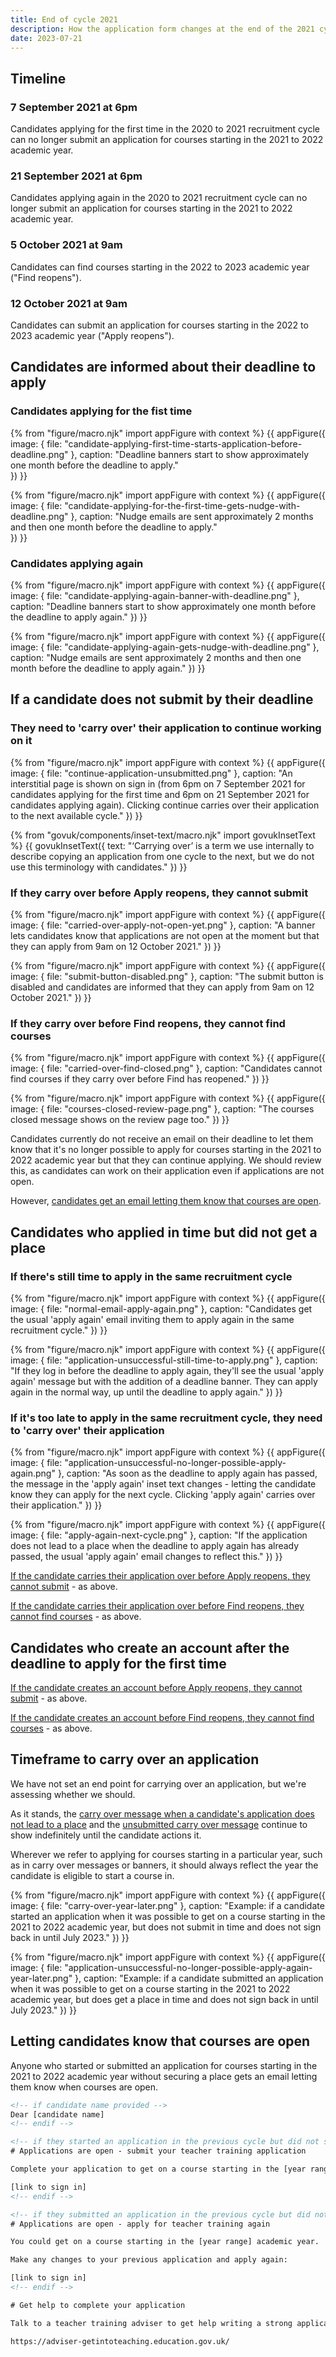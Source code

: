 ```yaml
---
title: End of cycle 2021
description: How the application form changes at the end of the 2021 cycle
date: 2023-07-21
---
```


## Timeline

### 7 September 2021 at 6pm

Candidates applying for the first time in the 2020 to 2021 recruitment cycle can no longer submit an application for courses starting in the 2021 to 2022 academic year.

### 21 September 2021 at 6pm

Candidates applying again in the 2020 to 2021 recruitment cycle can no longer submit an application for courses starting in the 2021 to 2022 academic year.

### 5 October 2021 at 9am

Candidates can find courses starting in the 2022 to 2023 academic year ("Find reopens").

### 12 October 2021 at 9am

Candidates can submit an application for courses starting in the 2022 to 2023 academic year ("Apply reopens").

## Candidates are informed about their deadline to apply

### Candidates applying for the fist time

{% from "figure/macro.njk" import appFigure with context %}
{{ appFigure({
  image: {
    file: "candidate-applying-first-time-starts-application-before-deadline.png"
  },
  caption: "Deadline banners start to show approximately one month before the deadline to apply."  
}) }}

{% from "figure/macro.njk" import appFigure with context %}
{{ appFigure({
  image: {
    file: "candidate-applying-for-the-first-time-gets-nudge-with-deadline.png"
  },
  caption: "Nudge emails are sent approximately 2 months and then one month before the deadline to apply."   
}) }}

### Candidates applying again

{% from "figure/macro.njk" import appFigure with context %}
{{ appFigure({
  image: {
    file: "candidate-applying-again-banner-with-deadline.png"
  },
  caption: "Deadline banners start to show approximately one month before the deadline to apply again."
}) }}

{% from "figure/macro.njk" import appFigure with context %}
{{ appFigure({
  image: {
    file: "candidate-applying-again-gets-nudge-with-deadline.png"
  },
  caption: "Nudge emails are sent approximately 2 months and then one month before the deadline to apply again."
}) }}

## If a candidate does not submit by their deadline

### They need to 'carry over' their application to continue working on it

{% from "figure/macro.njk" import appFigure with context %}
{{ appFigure({
  image: {
    file: "continue-application-unsubmitted.png"
  },
  caption: "An interstitial page is shown on sign in (from 6pm on 7 September 2021 for candidates applying for the first time and 6pm on 21 September 2021 for candidates applying again). Clicking continue carries over their application to the next available cycle."
}) }}

{% from "govuk/components/inset-text/macro.njk" import govukInsetText %}
{{ govukInsetText({
  text: "‘Carrying over’ is a term we use internally to describe copying an application from one cycle to the next, but we do not use this terminology with candidates."
}) }}

### If they carry over before Apply reopens, they cannot submit

{% from "figure/macro.njk" import appFigure with context %}
{{ appFigure({
  image: {
    file: "carried-over-apply-not-open-yet.png"
  },
  caption: "A banner lets candidates know that applications are not open at the moment but that they can apply from 9am on 12 October 2021."
}) }}

{% from "figure/macro.njk" import appFigure with context %}
{{ appFigure({
  image: {
    file: "submit-button-disabled.png"
  },
  caption: "The submit button is disabled and candidates are informed that they can apply from 9am on 12 October 2021."
}) }}

### If they carry over before Find reopens, they cannot find courses

{% from "figure/macro.njk" import appFigure with context %}
{{ appFigure({
  image: {
    file: "carried-over-find-closed.png"
  },
  caption: "Candidates cannot find courses if they carry over before Find has reopened."
}) }}

{% from "figure/macro.njk" import appFigure with context %}
{{ appFigure({
  image: {
    file: "courses-closed-review-page.png"
  },
  caption: "The courses closed message shows on the review page too."
}) }}

Candidates currently do not receive an email on their deadline to let them know that it's no longer possible to apply for courses starting in the 2021 to 2022 academic year but that they can continue applying. We should review this, as candidates can work on their application even if applications are not open.

However, [candidates get an email letting them know that courses are open](/apply-for-teacher-training/end-of-cycle-2021/#letting-candidates-know-that-courses-are-open).

## Candidates who applied in time but did not get a place

### If there's still time to apply in the same recruitment cycle

{% from "figure/macro.njk" import appFigure with context %}
{{ appFigure({
  image: {
    file: "normal-email-apply-again.png"
  },
  caption: "Candidates get the usual 'apply again' email inviting them to apply again in the same recruitment cycle."
}) }}

{% from "figure/macro.njk" import appFigure with context %}
{{ appFigure({
  image: {
    file: "application-unsuccessful-still-time-to-apply.png"
  },
  caption: "If they log in before the deadline to apply again, they'll see the usual 'apply again' message but with the addition of a deadline banner. They can apply again in the normal way, up until the deadline to apply again."
}) }}

### If it's too late to apply in the same recruitment cycle, they need to 'carry over' their application

{% from "figure/macro.njk" import appFigure with context %}
{{ appFigure({
  image: {
    file: "application-unsuccessful-no-longer-possible-apply-again.png"
  },
  caption: "As soon as the deadline to apply again has passed, the message in the 'apply again' inset text changes - letting the candidate know they can apply for the next cycle. Clicking 'apply again' carries over their application."
}) }}

{% from "figure/macro.njk" import appFigure with context %}
{{ appFigure({
  image: {
    file: "apply-again-next-cycle.png"
  },
  caption: "If the application does not lead to a place when the deadline to apply again has already passed, the usual 'apply again' email changes to reflect this."
}) }}  

[If the candidate carries their application over before Apply reopens, they cannot submit](/apply-for-teacher-training/end-of-cycle-2021/#if-they-carry-over-before-apply-reopens%2C-they-cannot-submit) - as above.

[If the candidate carries their application over before Find reopens, they cannot find courses](/apply-for-teacher-training/end-of-cycle-2021/#if-they-carry-over-before-find-reopens%2C-they-cannot-find-courses) - as above.

## Candidates who create an account after the deadline to apply for the first time

[If the candidate creates an account before Apply reopens, they cannot submit](/apply-for-teacher-training/end-of-cycle-2021/#if-they-carry-over-before-apply-reopens%2C-they-cannot-submit) - as above.

[If the candidate creates an account before Find reopens, they cannot find courses](/apply-for-teacher-training/end-of-cycle-2021/#if-they-carry-over-before-find-reopens%2C-they-cannot-find-courses) - as above.

## Timeframe to carry over an application

We have not set an end point for carrying over an application, but we're assessing whether we should.

As it stands, the [carry over message when a candidate's application does not lead to a place](/apply-for-teacher-training/end-of-cycle-2021/#if-it%E2%80%99s-too-late-to-apply-in-the-same-recruitment-cycle%2C-they-need-to-%E2%80%98carry-over%E2%80%99-their-application) and the [unsubmitted carry over message](/apply-for-teacher-training/end-of-cycle-2021/#they-need-to-%E2%80%98carry-over%E2%80%99-their-application-to-continue-working-on-it) continue to show indefinitely until the candidate actions it.

Wherever we refer to applying for courses starting in a particular year, such as in carry over messages or banners, it should always reflect the year the candidate is eligible to start a course in.

{% from "figure/macro.njk" import appFigure with context %}
{{ appFigure({
  image: {
    file: "carry-over-year-later.png"
  },
  caption: "Example: if a candidate started an application when it was possible to get on a course starting in the 2021 to 2022 academic year, but does not submit in time and does not sign back in until July 2023."
}) }}  

{% from "figure/macro.njk" import appFigure with context %}
{{ appFigure({
  image: {
    file: "application-unsuccessful-no-longer-possible-apply-again-year-later.png"
  },
  caption: "Example: if a candidate submitted an application when it was possible to get on a course starting in the 2021 to 2022 academic year, but does get a place in time and does not sign back in until July 2023."
}) }}  

## Letting candidates know that courses are open

Anyone who started or submitted an application for courses starting in the 2021 to 2022 academic year without securing a place gets an email letting them know when courses are open.

```html
<!-- if candidate name provided -->
Dear [candidate name]
<!-- endif -->

<!-- if they started an application in the previous cycle but did not submit by their deadline -->
# Applications are open - submit your teacher training application

Complete your application to get on a course starting in the [year range] academic year:

[link to sign in]
<!-- endif -->

<!-- if they submitted an application in the previous cycle but did not get a place in time  -->
# Applications are open - apply for teacher training again

You could get on a course starting in the [year range] academic year.

Make any changes to your previous application and apply again:

[link to sign in]
<!-- endif -->

# Get help to complete your application

Talk to a teacher training adviser to get help writing a strong application:

https://adviser-getintoteaching.education.gov.uk/

```
